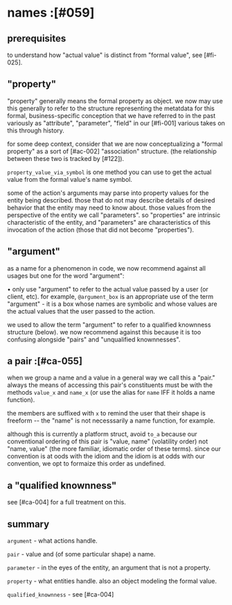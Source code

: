 # names :[#059]

## prerequisites

to understand how "actual value" is distinct from "formal value",
see [#fi-025].




## "property"

"property" generally means the formal property as object. we now may use
this generally to refer to the structure representing the metatdata for
this formal, business-specific conception that we have referred to
in the past variously as "attribute", "parameter", "field" in our
[#fi-001] various takes on this through history.

for some deep context, consider that we are now conceptualizing a
"formal property" as a sort of [#ac-002] "association" structure. (the
relationship between these two is tracked by [#122]).

`property_value_via_symbol` is one method you can use to get the actual
value from the formal value's name symbol.

some of the action's arguments may parse into property values for the
entity being described. those that do not may describe details of
desired behavior that the entity may need to know about. those values
from the perspective of the entity we call "parameters". so "properties"
are intrinsic characteristic of the entity, and "parameters" are
characteristics of this invocation of the action (those that did not
become "properties").




## "argument"

as a name for a phenomenon in code, we now recommend against all usages
but one for the word "argument":

  • only use "argument" to refer to the actual value passed by a user
    (or client, etc). for example, `@argument_box` is an appropriate use
    of the term "argument" - it is a box whose names are symbolic and whose
    values are the actual values that the user passed to the action.

we used to allow the term "argument" to refer to a qualified knownness
structure (below). we now recommend against this because it is too confusing
alongside "pairs" and "unqualified knownnesses".





## a pair :[#ca-055]

when we group a name and a value in a general way we call this a "pair."
always the means of accessing this pair's constituents must be with the
methods `value_x` and `name_x` (or use the alias for `name` IFF it
holds a name function).

the members are suffixed with `x` to remind the user that their shape is
freeform -- the "name" is not necesssarily a name function, for example.

although this is currently a platform struct, avoid `to_a` because our conventional
ordering of this pair is "value, name" (volatility order) not
"name, value" (the more familiar, idiomatic order of these terms).
since our convention is at oods with the idiom and the idiom is at odds
with our convention, we opt to formaize this order as undefined.




## a "qualified knownness"

see [#ca-004] for a full treatment on this.




## summary

`argument` - what actions handle.

`pair` - value and (of some particular shape) a name.

`parameter` - in the eyes of the entity, an argument that is not a property.

`property` - what entities handle. also an object modeling the formal value.

`qualified_knownness` - see [#ca-004]
